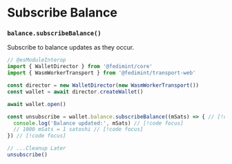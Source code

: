 # Subscribe Balance

### `balance.subscribeBalance()` <Badge type="info" text="Streaming" />

Subscribe to balance updates as they occur.

```ts twoslash
// @esModuleInterop
import { WalletDirector } from '@fedimint/core'
import { WasmWorkerTransport } from '@fedimint/transport-web'

const director = new WalletDirector(new WasmWorkerTransport())
const wallet = await director.createWallet()

await wallet.open()

const unsubscribe = wallet.balance.subscribeBalance((mSats) => { // [!code focus]
  console.log('Balance updated:', mSats) // [!code focus]
  // 1000 mSats = 1 satoshi // [!code focus]
}) // [!code focus]

// ...Cleanup Later
unsubscribe()
```
